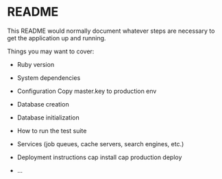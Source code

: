 # README

This README would normally document whatever steps are necessary to get the
application up and running.

Things you may want to cover:

* Ruby version

* System dependencies

* Configuration
Copy master.key to production env

* Database creation

* Database initialization

* How to run the test suite

* Services (job queues, cache servers, search engines, etc.)

* Deployment instructions
cap install
cap production deploy

* ...
